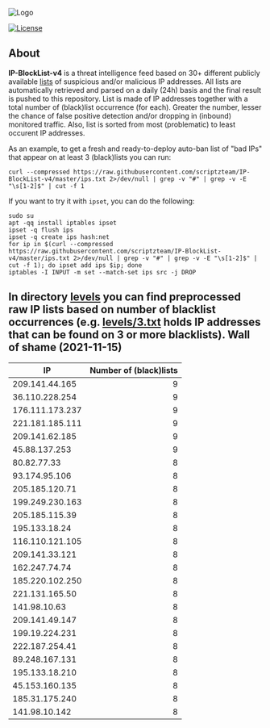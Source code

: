 ![Logo](https://i.imgur.com/PyKLAe7.png)

[![License](https://img.shields.io/badge/license-The_Unlicense-red.svg)](https://unlicense.org/)

About
----

**IP-BlockList-v4** is a threat intelligence feed based on 30+ different publicly available [lists](https://github.com/stamparm/maltrail) of suspicious and/or malicious IP addresses. All lists are automatically retrieved and parsed on a daily (24h) basis and the final result is pushed to this repository. List is made of IP addresses together with a total number of (black)list occurrence (for each). Greater the number, lesser the chance of false positive detection and/or dropping in (inbound) monitored traffic. Also, list is sorted from most (problematic) to least occurent IP addresses.

As an example, to get a fresh and ready-to-deploy auto-ban list of "bad IPs" that appear on at least 3 (black)lists you can run:

```
curl --compressed https://raw.githubusercontent.com/scriptzteam/IP-BlockList-v4/master/ips.txt 2>/dev/null | grep -v "#" | grep -v -E "\s[1-2]$" | cut -f 1
```

If you want to try it with `ipset`, you can do the following:

```
sudo su
apt -qq install iptables ipset
ipset -q flush ips
ipset -q create ips hash:net
for ip in $(curl --compressed https://raw.githubusercontent.com/scriptzteam/IP-BlockList-v4/master/ips.txt 2>/dev/null | grep -v "#" | grep -v -E "\s[1-2]$" | cut -f 1); do ipset add ips $ip; done
iptables -I INPUT -m set --match-set ips src -j DROP
```

In directory [levels](levels) you can find preprocessed raw IP lists based on number of blacklist occurrences (e.g. [levels/3.txt](levels/3.txt) holds IP addresses that can be found on 3 or more blacklists).
Wall of shame (2021-11-15)
----

|IP|Number of (black)lists|
|---|--:|
209.141.44.165|9
36.110.228.254|9
176.111.173.237|9
221.181.185.111|9
209.141.62.185|9
45.88.137.253|9
80.82.77.33|8
93.174.95.106|8
205.185.120.71|8
199.249.230.163|8
205.185.115.39|8
195.133.18.24|8
116.110.121.105|8
209.141.33.121|8
162.247.74.74|8
185.220.102.250|8
221.131.165.50|8
141.98.10.63|8
209.141.49.147|8
199.19.224.231|8
222.187.254.41|8
89.248.167.131|8
195.133.18.210|8
45.153.160.135|8
185.31.175.240|8
141.98.10.142|8
